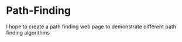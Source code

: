 # Path-Finding
I hope to create a path finding web page to demonstrate different path finding algorithms
